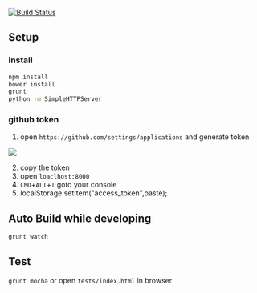 [![Build Status](https://travis-ci.org/jcouyang/js-mvc-dojo.png)](https://travis-ci.org/jcouyang/js-mvc-dojo)

## Setup
### install
```sh
npm install
bower install
grunt
python -m SimpleHTTPServer
```
### github token
1. open `https://github.com/settings/applications` and generate token

![](https://www.evernote.com/shard/s23/sh/364f34af-d819-4b4f-bbda-7bc176b90519/ae7b8773aa9089f7a1fcedb3c41df0bd/deep/0/Authorized-applications.png)

2. copy the token
3. open `loaclhost:8000`
4. `CMD`+`ALT`+`I` goto your console
5. localStorage.setItem("access_token",paste); <RETURN>

## Auto Build while developing
`grunt watch`

## Test
`grunt mocha` or open `tests/index.html` in browser


